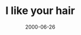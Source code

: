---
layout: base.njk
title : 'I like your hair' 
view_title : 'I like your hair' 
year : '2000' 
date : '2000-06-26' 
img_file : '/drawing/likehair.png' 
html_file : 'likehair' 
next_html : 'mykeys.html' 
year_order : '439' 
permalink : "title/{{html_file}}.html"
---